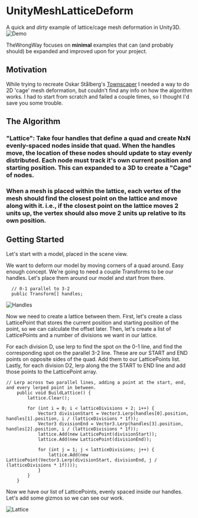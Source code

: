 # UnityMeshLatticeDeform
A quick and *dirty* example of lattice/cage mesh deformation in Unity3D.
![Demo](https://i.imgur.com/4Kce4Zg.gif)

TheWrongWay focuses on **minimal** examples that can (and probably should) be expanded and improved upon for your project.

## Motivation
While trying to recreate Oskar Stålberg's [Townscaper](https://store.steampowered.com/app/1291340/Townscaper/) I needed a way to do 2D 'cage' mesh deformation, but couldn't find any info on how the algorithm works. I had to start from scratch and failed a couple times, so I thought I'd save you some trouble.

## The Algorithm
### "Lattice": Take four handles that define a quad and create NxN evenly-spaced nodes inside that quad. When the handles move, the location of these nodes should update to stay evenly distributed. Each node must track it's own current position and starting position. This can expanded to a 3D to create a "Cage" of nodes.

### When a mesh is placed within the lattice, each vertex of the mesh should find the closest point on the lattice and move along with it. i.e., if the closest point on the lattice moves 2 units up, the vertex should also move 2 units up relative to its own position.

## Getting Started

Let's start with a model, placed in the scene view.

We want to deform our model by moving corners of a quad around. Easy enough concept. We're going to need a couple Transforms to be our handles. Let's place them around our model and start from there.

```
  // 0-1 parallel to 3-2
  public Transform[] handles;
```
![Handles](https://i.imgur.com/u60jYos.gif)

Now we need to create a lattice between them. First, let's create a class LatticePoint that stores the current position and starting position of the point, so we can calculate the offset later. Then, let's create a list of LatticePoints and a number of divisions we want in our lattice. 

For each division D, use lerp to find the spot on the 0-1 line, and find the corresponding spot on the parallel 3-2 line. These are our START and END points on opposite sides of the quad. Add them to our LatticePoints list. Lastly, for each division D2, lerp along the the START to END line and add those points to the LatticePoint array.

```
// Lerp across two parallel lines, adding a point at the start, end, and every lerped point in between.
	public void BuildLattice() {
		lattice.Clear();

		for (int i = 0; i < latticeDivisions + 2; i++) {
			Vector3 divisionStart = Vector3.Lerp(handles[0].position, handles[1].position, i / (latticeDivisions * 1f));
			Vector3 divisionEnd = Vector3.Lerp(handles[3].position, handles[2].position, i / (latticeDivisions * 1f));
			lattice.Add(new LatticePoint(divisionStart));
			lattice.Add(new LatticePoint(divisionEnd));

			for (int j = 1; j < latticeDivisions; j++) {
				lattice.Add(new LatticePoint(Vector3.Lerp(divisionStart, divisionEnd, j / (latticeDivisions * 1f))));
			}
		}
	}
```

Now we have our list of LatticePoints, evenly spaced inside our handles. Let's add some gizmos so we can see our work.

![Lattice](https://i.imgur.com/OvHs9zO.gif)
